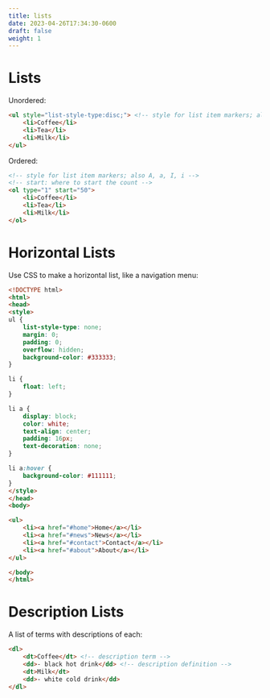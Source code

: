 ```yaml
---
title: lists
date: 2023-04-26T17:34:30-0600
draft: false
weight: 1
---
```

# Lists
Unordered:
```html
<ul style="list-style-type:disc;"> <!-- style for list item markers; also circle, square, none -->
    <li>Coffee</li>
    <li>Tea</li>
    <li>Milk</li>
</ul>
```

Ordered:
```html
<!-- style for list item markers; also A, a, I, i -->
<!-- start: where to start the count -->
<ol type="1" start="50">
    <li>Coffee</li>
    <li>Tea</li>
    <li>Milk</li>
</ol>
```

# Horizontal Lists
Use CSS to make a horizontal list, like a navigation menu:
```html
<!DOCTYPE html>
<html>
<head>
<style>
ul {
    list-style-type: none;
    margin: 0;
    padding: 0;
    overflow: hidden;
    background-color: #333333;
}

li {
    float: left;
}

li a {
    display: block;
    color: white;
    text-align: center;
    padding: 16px;
    text-decoration: none;
}

li a:hover {
    background-color: #111111;
}
</style>
</head>
<body>

<ul>
    <li><a href="#home">Home</a></li>
    <li><a href="#news">News</a></li>
    <li><a href="#contact">Contact</a></li>
    <li><a href="#about">About</a></li>
</ul>

</body>
</html>
```

# Description Lists
A list of terms with descriptions of each:
```html
<dl>
    <dt>Coffee</dt> <!-- description term -->
    <dd>- black hot drink</dd> <!-- description definition -->
    <dt>Milk</dt>
    <dd>- white cold drink</dd>
</dl>
```
